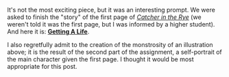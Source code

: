 <p>It's not the most exciting piece, but it was an interesting prompt. We were asked to finish the "story" of the first page of <a href="https://en.wikipedia.org/wiki/The_Catcher_in_the_Rye"><em>Catcher in the Rye</em></a> (we weren't told it was the first page, but I was informed by a higher student). And here it is: <strong><a href="publications/GettingALife.html">Getting A Life</a></strong>.</p><p>I also regretfully admit to the creation of the monstrosity of an illustration above; it is the result of the second part of the assignment, a self-portrait of the main character given the first page. I thought it would be most appropriate for this post.</p>